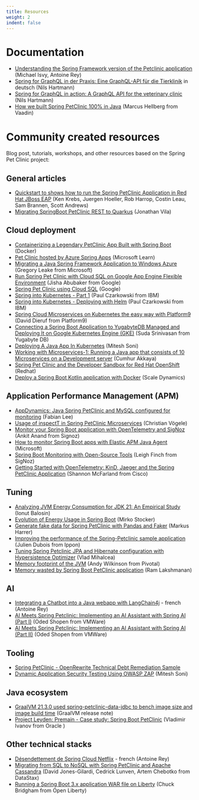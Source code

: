 ```yaml
---
title: Resources
weight: 2
indent: false
---
```


# Documentation

* [Understanding the Spring Framework version of the Petclinic application](https://fr.slideshare.net/AntoineRey/spring-framework-petclinic-sample-application) (Michael Isvy, Antoine Rey)  
* [Spring for GraphQL in der Praxis: Eine GraphQL-API für die Tierklinik](https://www.heise.de/hintergrund/Spring-for-GraphQL-in-der-Praxis-Eine-GraphQL-API-fuer-die-Tierklinik-7061176.html) in deutsch (Nils Hartmann)
* [Spring for GraphQL in action: A GraphQL API for the veterinary clinic](https://california18.com/spring-for-graphql-in-action-a-graphql-api-for-the-veterinary-clinic/4304902022/) (Nils Hartmann)
* [How we built Spring PetClinic 100% in Java](https://dev.to/marcushellberg/how-we-built-spring-petclinic-100-in-java-56gj) (Marcus Hellberg from Vaadin)

# Community created resources

Blog post, tutorials, workshops, and other resources based on the Spring Pet Clinic project:

## General articles 

* [Quickstart to shows how to run the Spring PetClinic Application in Red Hat JBoss EAP](https://developers.redhat.com/quickstarts/eap/spring-petclinic/) (Ken Krebs, Juergen Hoeller, Rob Harrop, Costin Leau, Sam Brannen, Scott Andrews)
* [Migrating SpringBoot PetClinic REST to Quarkus](https://aytartana.wordpress.com/2020/08/26/migrating-springboot-petclinic-rest-to-quarkus/) (Jonathan Vila)

## Cloud deployment

* [Containerizing a Legendary PetClinic App Built with Spring Boot](https://www.docker.com/blog/containerizing-a-legendary-petclinic-app-built-with-spring-boot/) (Docker)
* [Pet Clinic hosted by Azure Spring Apps](https://learn.microsoft.com/en-us/azure/spring-apps/quickstart-sample-app-introduction?tabs=basic-standard-tier&pivots=programming-language-java) (Microsoft Learn)
* [Migrating a Java Spring Framework Application to Windows Azure](https://azure.microsoft.com/fr-fr/blog/migrating-a-java-spring-framework-application-to-windows-azure/) (Gregory Leake from Microsoft)
* [Run Spring Pet Clinic with Cloud SQL on Google App Engine Flexible Environment](https://cloud.google.com/community/tutorials/run-spring-petclinic-on-app-engine-cloudsql) (Jisha Abubaker from Google)
* [Spring Pet Clinic using Cloud SQL](https://codelabs.developers.google.com/codelabs/cloud-spring-petclinic-cloudsql/index.html) (Google)
* [Spring into Kubernetes - Part 1](https://tech.paulcz.net/blog/spring-into-kubernetes-part-1/) (Paul Czarkowski from IBM)
* [Spring into Kubernetes - Deploying with Helm](https://tech.paulcz.net/blog/spring-into-kubernetes-part-2/) (Paul Czarkowski from IBM)
* [Spring Cloud Microservices on Kubernetes the easy way with Platform9](https://platform9.com/blog/spring-cloud-microservices-on-kubernetes-the-easy-way-with-platform9/) (David Dieruf from Platform9)
* [Connecting a Spring Boot Application to YugabyteDB Managed and Deploying It on Google Kubernetes Engine (GKE)](https://www.yugabyte.com/blog/connecting-a-spring-boot-application-to-yugabyte-cloud-and-deploying-it-on-google-kubernetes-engine-gke/) (Suda Srinivasan from Yugabyte DB)
* [Deploying A Java App In Kubernetes](https://www.opensourceforu.com/2023/02/deploying-a-java-app-in-kubernetes/) (Mitesh Soni)
* [Working with Microservices-1: Running a Java app that consists of 10 Microservices on a Development server](https://cmakkaya.medium.com/working-with-microservices-1-running-a-java-app-that-consists-of-10-microservice-on-a-development-5de2f2b3c758) (Cumhur Akkaya)
* [Spring Pet Clinic and the Developer Sandbox for Red Hat OpenShift](https://redhat-developer-demos.github.io/spring-petclinic/) (Redhat)
* [Deploy a Spring Boot Kotlin application with Docker](https://docs.scaledynamics.com/blog/spring-kotlin-petclinic/) (Scale Dynamics)

## Application Performance Management (APM)

* [AppDynamics: Java Spring PetClinic and MySQL configured for monitoring](https://fabianlee.org/2017/01/15/appdynamics-java-spring-petclinic-and-mysql-configured-for-monitoring/) (Fabian Lee)
* [Usage of inspectT in Spring PetClinic Microservices](https://inspectit-performance.atlassian.net/wiki/spaces/DOC18/pages/93008976/Spring+PetClinic+Microservices) (Christian Vögele)
* [Monitor your Spring Boot application with OpenTelemetry and SigNoz](https://signoz.io/blog/opentelemetry-spring-boot/) (Ankit Anand from Signoz)
* [How to monitor Spring Boot apps with Elastic APM Java Agent](https://learn.microsoft.com/en-us/azure/spring-apps/how-to-elastic-apm-java-agent-monitor) (Microsoft)
* [Spring Boot Monitoring with Open-Source Tools](https://signoz.io/blog/spring-boot-monitoring/) (Leigh Finch from SigNoz)
* [Getting Started with OpenTelemetry: KinD, Jaeger and the Spring PetClinic Application](https://techblog.cisco.com/blog/getting-started-with-opentelemetry) (Shannon McFarland from Cisco)

## Tuning

* [Analyzing JVM Energy Consumption for JDK 21: An Empirical Study](https://medium.com/growing-green-software/evolution-of-energy-usage-in-spring-boot-69c7c372dba3) (Ionut Balosin)
* [Evolution of Energy Usage in Spring Boot](https://medium.com/growing-green-software/evolution-of-energy-usage-in-spring-boot-69c7c372dba3) (Mirko Stocker)
* [Generate fake data for Spring PetClinic with Pandas and Faker](https://www.feststelltaste.de/generate-fake-data-for-spring-petclinic-with-pandas-and-faker/) (Markus Harrer)
* [Improving the performance of the Spring-Petclinic sample application](http://blog.ippon.fr/2013/03/11/improving-the-performance-of-the-spring-petclinic-sample-application-part-1-of-5/) (Julien Dubois from Ippon)
* [Tuning Spring Petclinic JPA and Hibernate configuration with Hypersistence Optimizer](https://vladmihalcea.com/spring-petclinic-hypersistence-optimizer/) (Vlad Mihalcea)
* [Memory footprint of the JVM](https://spring.io/blog/2019/03/11/memory-footprint-of-the-jvm) (Andy Wilkinson from Pivotal)
* [Memory wasted by Spring Boot PetClinic application](https://jaxenter.com/memory-spring-boot-164620.html) (Ram Lakshmanan)

## AI

* [Integrating a Chatbot into a Java webapp with LangChain4j](https://javaetmoi.com/2024/11/integrer-un-chatbot-dans-une-webapp-java-avec-langchain4j/) - french (Antoine Rey)
* [AI Meets Spring Petclinic: Implementing an AI Assistant with Spring AI (Part I)](https://spring.io/blog/2024/09/26/ai-meets-spring-petclinic-implementing-an-ai-assistant-with-spring-ai-part-i) (Oded Shopen from VMWare)
* [AI Meets Spring Petclinic: Implementing an AI Assistant with Spring AI (Part II)](https://spring.io/blog/2024/09/27/ai-meets-spring-petclinic-implementing-an-ai-assistant-with-spring-ai-part) (Oded Shopen from VMWare)

## Tooling

* [Spring PetClinic - OpenRewrite Technical Debt Remediation Sample](https://github.com/openrewrite/spring-petclinic-migration)
* [Dynamic Application Security Testing Using OWASP ZAP](https://www.opensourceforu.com/2023/04/dynamic-application-security-testing-using-owasp-zap/) (Mitesh Soni)

## Java ecosystem

* [GraalVM 21.3.0 used spring-petclinic-data-jdbc to bench image size and image build time](https://www.graalvm.org/release-notes/21_3/) (GraalVM release note)
* [Project Leyden: Premain - Case study: Spring Boot PetClinic](https://openjdk.org/projects/leyden/slides/leyden-premain-petclinic-2023-09-12.pdf) (Vladimir Ivanov from Oracle )

## Other technical stacks

* [Désendettement de Spring Cloud Netflix](https://javaetmoi.com/2019/11/desendettement-de-spring-cloud-netflix/) - french (Antoine Rey)
* [Migrating from SQL to NoSQL with Spring PetClinic and Apache Cassandra](https://www.datastax.com/fr/blog/migrating-from-sql-to-nosql-with-spring-petclinic-and-apache-cassandra) (David Jones-Gilardi, Cedrick Lunven, Artem Chebotko from DataStax)
* [Running a Spring Boot 3.x application WAR file on Liberty](https://openliberty.io/blog/2023/06/15/running-spring-boot-3.html) (Chuck Bridgham from Open Liberty)
